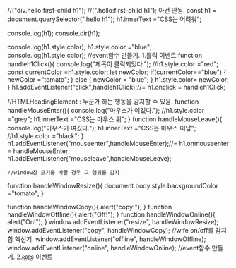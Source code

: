 //("div.hello:first-child h1");
//(".hello:first-child h1"); 아건 안됨.
const h1 = document.querySelector(".hello h1");
h1.innerText ="CSS는 어려워";

console.log(h1);
console.dir(h1);

console.log(h1.style.color);
h1.style.color ="blue";
console.log(h1.style.color);
//event함수 만들기. 1.틀릭 이벤트
function handleh1Click(){
    console.log("제목이 클릭되었다.");
    //h1.style.color ="red";
    const currentColor =h1.style.color;
    let newColor;
    if(currentColor=="blue") {
        newColor ="tomato";
        } else {
        newColor = "blue"; 
        }
        h1.style.color= newColor;
}
h1.addEventListener("click",handleh1Click);//= h1.onclick = handleh1Click;

//HTMLHeadingElement : 누군가 하는 행동을 감지할 수 있음.
function handleMouseEnter(){
    console.log("마우스가 여깄다.");
    //h1.style.color ="grey";
    h1.innerText ="CSS는 마우스 위";
}
function handleMouseLeave(){
    console.log("마우스가 여깄다.");
    h1.innerText ="CSS는 마우스 떠남";
    //h1.style.color ="black";
}
h1.addEventListener("mouseenter",handleMouseEnter);//= h1.onmouseenter = handleMouseEnter;
h1.addEventListener("mouseleave",handleMouseLeave);

    //window창 크기를 바꿀 경우 그 행위를 감지
function handleWindowResize(){
    document.body.style.backgroundColor ="tomato";
}

function handleWindowCopy(){
    alert("copy!");
}
function handleWindowOffline(){
    alert("Off!");
}
function handleWindowOnline(){
    alert("On!");
}
window.addEventListener("resize", handleWindowResize);
window.addEventListener("copy", handleWindowCopy);
//wife on/off를 감지함 핵신기.
window.addEventListener("offline", handleWindowOffline);
window.addEventListener("online", handleWindowOnline);
//event함수 만들기. 2.@@ 이벤트